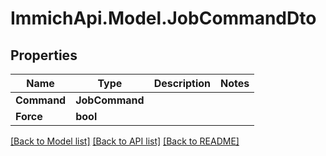 # ImmichApi.Model.JobCommandDto

## Properties

Name | Type | Description | Notes
------------ | ------------- | ------------- | -------------
**Command** | **JobCommand** |  | 
**Force** | **bool** |  | 

[[Back to Model list]](../README.md#documentation-for-models) [[Back to API list]](../README.md#documentation-for-api-endpoints) [[Back to README]](../README.md)

